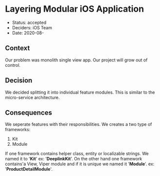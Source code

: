 # Layering Modular iOS Application

* Status: accepted
* Deciders: iOS Team
* Date: 2020-08-

## Context

Our problem was monolith single view app. Our project will grow out of control.
## Decision

We decided splitting it into individual feature modules. This is similar to the micro-service architecture.

## Consequences

We seperate features with their responsibilities. We creates a two type of frameworks: 
1. Kit
2. Module

If one framework contains helper class, entity or localizable strings. We named it to '**Kit**' ex: '**DeeplinkKit**'. On the other hand one framework contains'a View, Viper module and if it is unique we named it '**Module**'. ex: '**ProductDetailModule**'.
